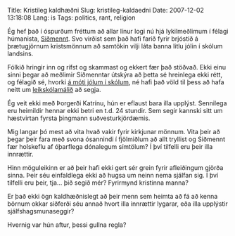 Title: Kristileg kaldhæðni
Slug: kristileg-kaldaedni
Date: 2007-12-02 13:18:08
Lang: is
Tags: politics, rant, religion

Ég hef það í óspurðum fréttum að allar línur logi nú hjá lykilmeðlimum í félagi húmanista, [Siðmennt][1]. Svo virðist sem það hafi farið fyrir brjóstið á þrætugjörnum kristsmönnum að samtökin vilji láta banna litlu jólin í skólum landsins.

Fólkið hringir inn og rífst og skammast og ekkert fær það stöðvað. Ekki einu sinni þegar að meðlimir Siðmenntar útskýra að þetta sé hreinlega ekki rétt, og félagið sé, hvorki [á móti jólum í skólum][2], né hafi það völd til þess að hafa neitt um [leikskólamálið][3] að segja.

Ég veit ekki með Þorgerði Katrínu, hún er eflaust bara illa upplýst. Sennilega eru heimildir hennar ekki betri en t.d. 24 stundir. Sem segir kannski sitt um hæstvirtan fyrsta þingmann suðvesturkjördæmis.

Mig langar þó mest að vita hvað vakir fyrir kirkjunar mönnum. Vita þeir að þegar þeir fara með svona ósannindi í fjölmiðlum að allt tryllist og Siðmennt fær holskeflu af óþarflega dónalegum símtölum? Í því tilfelli eru þeir illa innrættir.

Hinn möguleikinn er að þeir hafi ekki gert sér grein fyrir afleiðingum gjörða sinna. Þeir séu einfaldlega ekki að hugsa um neinn nema sjálfan sig. Í því tilfelli eru þeir, tja... þið segið mér? Fyrirmynd kristinna manna?

Er það ekki ögn kaldhæðnislegt að þeir menn sem heimta að fá að kenna börnum okkar siðferði séu annað hvort illa innrættir lygarar, eða illa upplýstir sjálfshagsmunaseggir?

Hvernig var hún aftur, þessi gullna regla?

[1]: http://www.sidmennt.is/
[2]: http://www.skodun.is/archives/2007/30/11/sidmennt_er_ekki_a_moti_litlu_jolum_eda_kristinfraedslu.php
[3]: /s/2007/11/30/skolatrubod/